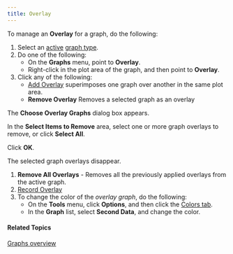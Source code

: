 ```yaml
---
title: Overlay
---
```


To manage an **Overlay** for a graph, do the following:

1. Select an [active](active-graph) [graph type](types/overview).
1. Do one of the following:
   * On the **Graphs** menu, point to **Overlay**.
   * Right-click in the plot area of the graph, and then point to **Overlay**.
1. Click any of the following:
   * [Add Overlay](add-overlay) superimposes one graph over another in the same plot area.
   * **Remove Overlay** Removes a selected graph as an overlay

The **Choose Overlay Graphs** dialog box appears.

In the **Select Items to Remove** area, select one or more graph overlays to remove, or click **Select All**.

Click **OK**.

The selected graph overlays disappear.

1. **Remove All Overlays** - Removes all the previously applied overlays from the active graph.
1. [Record Overlay](record-overlay)
1. To change the color of the *overlay graph*, do the following:
   * On the **Tools** menu, click **Options**, and then click the [Colors tab](../tools/options/colors-tab).
   * In the **Graph** list, select **Second Data**, and change the color.

#### **Related Topics**
[Graphs overview](overview)

